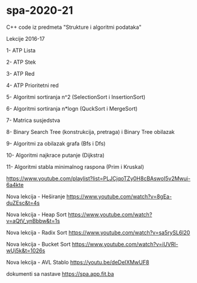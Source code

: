 # spa-2020-21
C++ code iz predmeta "Strukture i algoritmi podataka" 

Lekcije 2016-17

1- ATP Lista

2- ATP Stek

3- ATP Red

4- ATP Prioritetni red

5- Algoritmi sortiranja n^2 (SelectionSort i InsertionSort)

6- Algoritmi sortiranja n*logn (QuckSort i MergeSort)

7- Matrica susjedstva

8- Binary Search Tree (konstrukcija, pretraga) i Binary Tree obilazak

9- Algoritmi za obilazak grafa (Bfs i Dfs)

10- Algoritmi najkrace putanje (Dijkstra) 

11- Algoritmi stabla minimalnog raspona (Prim i Kruskal)

https://www.youtube.com/playlist?list=PLJCjqoTZy0H8cBAswoI5v2Mwui-6a4kte


Nova lekcija - Heširanje
https://www.youtube.com/watch?v=8gEa-duZEsc&t=4s

Nova lekcija - Heap Sort
https://www.youtube.com/watch?v=aQtV_ynBbbw&t=1s 

Nova lekcija - Radix Sort
https://www.youtube.com/watch?v=sa5rySL6l20

Nova lekcija - Bucket Sort
https://www.youtube.com/watch?v=iUVRl-wUj5k&t=1026s 

Nova lekcija - AVL Stablo
https://youtu.be/deDeIXMwUF8


dokumenti sa nastave
https://spa.app.fit.ba
